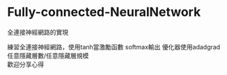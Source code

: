 # Fully-connected-NeuralNetwork
全連接神經網路的實現

練習全連接神經網路，使用tanh當激勵函數 softmax輸出 
優化器使用adadgrad
任意隱藏層數/任意隱藏層規模  
歡迎分享心得
